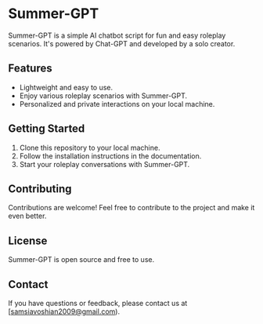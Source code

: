 # Summer-GPT

Summer-GPT is a simple AI chatbot script for fun and easy roleplay scenarios. It's powered by Chat-GPT and developed by a solo creator.

## Features

- Lightweight and easy to use.
- Enjoy various roleplay scenarios with Summer-GPT.
- Personalized and private interactions on your local machine.

## Getting Started

1. Clone this repository to your local machine.
2. Follow the installation instructions in the documentation.
3. Start your roleplay conversations with Summer-GPT.

## Contributing

Contributions are welcome! Feel free to contribute to the project and make it even better.

## License

Summer-GPT is open source and free to use.

## Contact

If you have questions or feedback, please contact us at [samsiavoshian2009@gmail.com).
